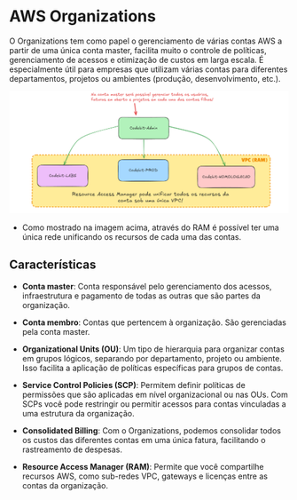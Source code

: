 # AWS Organizations
O Organizations tem como papel o gerenciamento de várias contas AWS a partir de uma única conta master, facilita muito o controle de políticas, gerenciamento de acessos e otimização de custos em larga escala. É especialmente útil para empresas que utilizam várias contas para diferentes departamentos, projetos ou ambientes (produção, desenvolvimento, etc.).

![Organizations](./images/Organizations.png)

- Como mostrado na imagem acima, através do RAM é possível ter uma única rede unificando os recursos de cada uma das contas.

## Características
- **Conta master**: Conta responsável pelo gerenciamento dos acessos, infraestrutura e pagamento de todas as outras que são partes da organização.

- **Conta membro**: Contas que pertencem à organização. São gerenciadas pela conta master.

- **Organizational Units (OU)**: Um tipo de hierarquia para organizar contas em grupos lógicos, separando por departamento, projeto ou ambiente. Isso facilita a aplicação de políticas específicas para grupos de contas.

- **Service Control Policies (SCP)**: Permitem definir políticas de permissões que são aplicadas em nível organizacional ou nas OUs. Com SCPs você pode restringir ou permitir acessos para contas vinculadas a uma estrutura da organização.

- **Consolidated Billing**: Com o Organizations, podemos consolidar todos os custos das diferentes contas em uma única fatura, facilitando o rastreamento de despesas.

- **Resource Access Manager (RAM)**: Permite que você compartilhe recursos AWS, como sub-redes VPC, gateways e licenças entre as contas da organização.